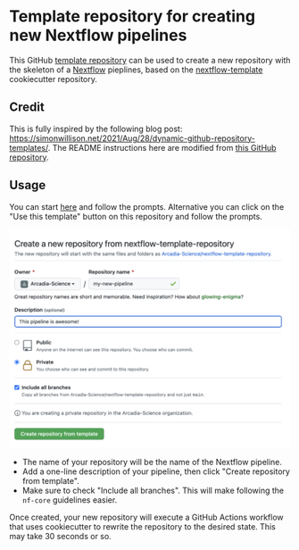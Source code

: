 # Template repository for creating new Nextflow pipelines

This GitHub [template repository](https://docs.github.com/en/github/creating-cloning-and-archiving-repositories/creating-a-repository-on-github/creating-a-repository-from-a-template) can be used to create a new repository with the skeleton of a [Nextflow](https://www.nextflow.io/) pieplines, based on the [nextflow-template](https://github.com/Arcadia-Science/nextflow-template) cookiecutter repository.

## Credit

This is fully inspired by the following blog post: https://simonwillison.net/2021/Aug/28/dynamic-github-repository-templates/. The README instructions here are modified from [this GitHub repository](https://github.com/simonw/click-app-template-repository).

## Usage

You can start [here](https://github.com/Arcadia-Science/nextflow-template-repository/generate) and follow the prompts. Alternative you can click on the "Use this template" button on this repository and follow the prompts.

![Example usage when using the template](./template.png)

- The name of your repository will be the name of the Nextflow pipeline.
- Add a one-line description of your pipeline, then click "Create repository from template".
- Make sure to check "Include all branches". This will make following the `nf-core` guidelines easier.

Once created, your new repository will execute a GitHub Actions workflow that uses cookiecutter to rewrite the repository to the desired state. This may take 30 seconds or so.
